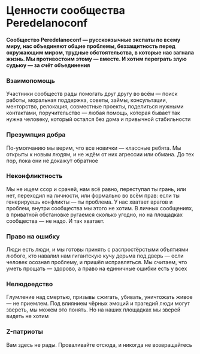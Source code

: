 # Ценности сообщества **Peredelanoconf**

**Сообщество Peredelanoconf — русскоязычные экспаты по всему миру, нас объединяют общие проблемы, беззащитность перед окружающим миром, трудные обстоятельства, в которые нас загнала жизнь. Мы противостоим этому — вместе. И хотим переграть злую судьюу — за счёт объединения**

### Взаимопомощь
Участники сообществ рады помогать друг другу во всём — поиск работы, моральная поддержка, советы, займы, консультации, менторство, релокация, совместные проекты, поделиться нужными контактами, поручительство — любая помощь, которая бывает так нужна человеку, который остался без дома и привычной стабильности

### Презумпция добра
По-умолчанию мы верим, что все новички — классные ребята. Мы открыты к новым людям, и не ждём от них агрессии или обмана. До тех пор, пока они не докажут обратное

### Неконфликтность
Мы не ищем ссор и срачей, нам всё равно, переступал ты грань, или нет, переходил на личности, или формально во всём прав: если ты генерируешь конфликты — ты проблема. У нас хватает врагов и проблем, внутри сообщества мы этого не хотим. В личных сообщениях, в приватной обстановке ругаемся сколько угодно, но на площадках сообщества — не надо. И так хватает.

### Право на ошибку
Люди есть люди, и мы готовы принять с распростёрстыми объятиями любого, кто навалил нам гигантскую кучу дерьма под дверь — если человек осознал проблему, и пришёл исправляться. Мы считаем, что уметь прощать — здорово, а право на единичные ошибки есть у всех

### Нелюдоедство
Глумление над смертью, призывы сжигать, убивать, уничтожать живое — не приемлем. Под влиянием чёрных эмоций и трагедий люди могут звереть, мы можем это понять. Но на наших площадках мы зверей видеть не хотим

### Z-патриоты
Вам здесь не рады. Проваливайте отсюда, и никогда не возвращайтесь

